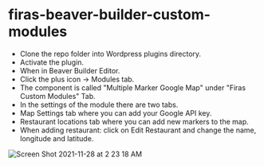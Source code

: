 # firas-beaver-builder-custom-modules

- Clone the repo folder into Wordpress plugins directory.
- Activate the plugin.
- When in Beaver Builder Editor.
- Click the plus icon -> Modules tab.
- The component is called "Multiple Marker Google Map" under "Firas Custom Modules" Tab.
- In the settings of the module there are two tabs.
- Map Settings tab where you can add your Google API key.
- Restaurant locations tab where you can add new markers to the map.
- When adding restaurant: click on Edit Restaurant and change the name, longitude and latitude.

![Screen Shot 2021-11-28 at 2 23 18 AM](https://user-images.githubusercontent.com/40127972/143733588-a4f2df91-9dc8-439d-a176-5c12add96c13.png)
